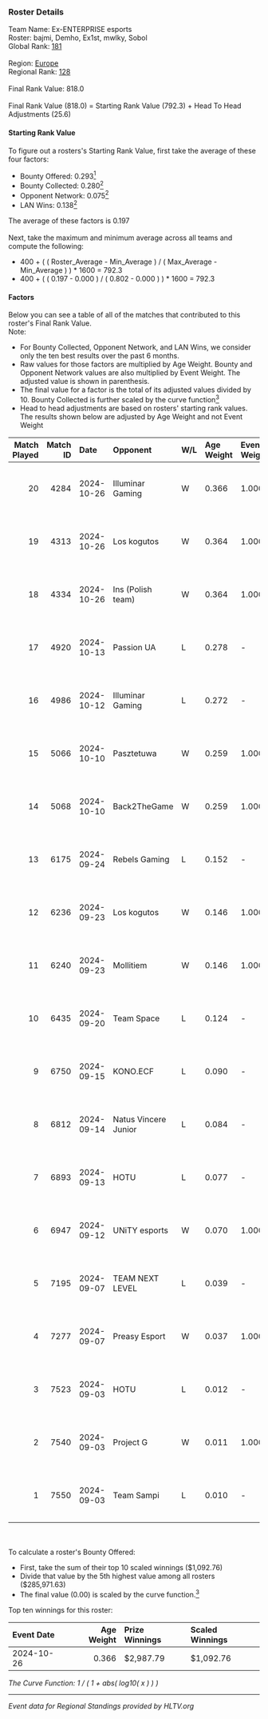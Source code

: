 ### Roster Details<br />
Team Name: Ex-ENTERPRISE esports<br />
Roster: bajmi, Demho, Ex1st, mwlky, Sobol<br />
Global Rank: [181](../../standings_global_2025_02_28.md)<br />
<br />
Region: [Europe]( ../../standings_europe_2025_02_28.md)<br />
Regional Rank: [128]( ../../standings_europe_2025_02_28.md)<br />
<br />
Final Rank Value:  818.0<br />
<br />
Final Rank Value (818.0) = Starting Rank Value (792.3) + Head To Head Adjustments (25.6)<br />

#### Starting Rank Value<br />
To figure out a rosters's Starting Rank Value, first take the average of these four factors:<br />
- Bounty Offered: 0.293[<sup>1</sup>](#table2)
- Bounty Collected: 0.280[<sup>2</sup>](#table1)
- Opponent Network: 0.075[<sup>2</sup>](#table1)
- LAN Wins: 0.138[<sup>2</sup>](#table1)

The average of these factors is 0.197<br />
<br />
Next, take the maximum and minimum average across all teams and compute the following:<br />
- 400 + ( ( Roster_Average - Min_Average ) / ( Max_Average - Min_Average ) ) * 1600 = 792.3
- 400 + ( ( 0.197 - 0.000 ) / ( 0.802 - 0.000 ) ) * 1600 = 792.3


#### Factors<br />
Below you can see a table of all of the matches that contributed to this roster's Final Rank Value.<br />
Note:<br />

- For Bounty Collected, Opponent Network, and LAN Wins, we consider only the ten best results over the past 6 months.
- Raw values for those factors are multiplied by Age Weight. Bounty and Opponent Network values are also multiplied by Event Weight. The adjusted value is shown in parenthesis.
- The final value for a factor is the total of its adjusted values divided by 10. Bounty Collected is further scaled by the curve function[<sup>3</sup>](#curveFunction)
- Head to head adjustments are based on rosters' starting rank values. The results shown below are adjusted by Age Weight and not Event Weight
<span id="table1"></span><br />


| Match Played | Match ID | Date       | Opponent             | W/L | Age Weight | Event Weight | Bounty Collected | Opponent Network | LAN Wins  | H2H Adj. | Roster                             |
| -: | -: | :- | :- | :- | :- | :- | :- | :- | :- | -: | :- |
|           20 |     4284 | 2024-10-26 | Illuminar Gaming     | W   | 0.366      | 1.000        | 0.008 (0.003)    | 0.642 (0.235)    | 1 (0.366) |     9.18 | bajmi, Demho, Ex1st, mwlky, Sobol  |
|           19 |     4313 | 2024-10-26 | Los kogutos          | W   | 0.364      | 1.000        | 0.038 (0.014)    | 0.572 (0.208)    | 1 (0.364) |     9.40 | bajmi, Demho, Ex1st, mwlky, Sobol  |
|           18 |     4334 | 2024-10-26 | Ins (Polish team)    | W   | 0.364      | 1.000        | 0.004 (0.002)    | 0.304 (0.110)    | 1 (0.364) |     4.78 | bajmi, Demho, Ex1st, mwlky, Sobol  |
|           17 |     4920 | 2024-10-13 | Passion UA           | L   | 0.278      | -            | -                | -                | -         |    -1.03 | bajmi, Demho, Ex1st, mwlky, Sobol  |
|           16 |     4986 | 2024-10-12 | Illuminar Gaming     | L   | 0.272      | -            | -                | -                | -         |    -1.59 | bajmi, Demho, Ex1st, mwlky, Sobol  |
|           15 |     5066 | 2024-10-10 | Pasztetuwa           | W   | 0.259      | 1.000        | 0.000 (0.000)    | 0.009 (0.002)    | 0 (0.000) |     0.80 | bajmi, Demho, Ex1st, mwlky, Sobol  |
|           14 |     5068 | 2024-10-10 | Back2TheGame         | W   | 0.259      | 1.000        | 0.002 (0.000)    | 0.245 (0.063)    | 0 (0.000) |     3.83 | bajmi, Demho, Ex1st, mwlky, Sobol  |
|           13 |     6175 | 2024-09-24 | Rebels Gaming        | L   | 0.152      | -            | -                | -                | -         |    -1.68 | Demho, Ex1st, mwlky, sk1tt, Sobol  |
|           12 |     6236 | 2024-09-23 | Los kogutos          | W   | 0.146      | 1.000        | 0.038 (0.006)    | 0.572 (0.084)    | 0 (0.000) |     4.00 | Demho, Ex1st, mwlky, sk1tt, Sobol  |
|           11 |     6240 | 2024-09-23 | Mollitiem            | W   | 0.146      | 1.000        | 0.000 (0.000)    | 0.000 (0.000)    | 0 (0.000) |     0.47 | Demho, Ex1st, mwlky, sk1tt, Sobol  |
|           10 |     6435 | 2024-09-20 | Team Space           | L   | 0.124      | -            | -                | -                | -         |    -3.21 | bajmi, Demho, Ex1st, m4tthi, Sobol |
|            9 |     6750 | 2024-09-15 | KONO.ECF             | L   | 0.090      | -            | -                | -                | -         |    -0.31 | bajmi, Demho, Ex1st, mwlky, Sobol  |
|            8 |     6812 | 2024-09-14 | Natus Vincere Junior | L   | 0.084      | -            | -                | -                | -         |    -0.18 | bajmi, Demho, Ex1st, mwlky, Sobol  |
|            7 |     6893 | 2024-09-13 | HOTU                 | L   | 0.077      | -            | -                | -                | -         |    -0.86 | bajmi, Demho, Ex1st, m4tthi, Sobol |
|            6 |     6947 | 2024-09-12 | UNiTY esports        | W   | 0.070      | 1.000        | 0.030 (0.002)    | 0.447 (0.031)    | 0 (0.000) |     1.67 | bajmi, Demho, Ex1st, mwlky, Sobol  |
|            5 |     7195 | 2024-09-07 | TEAM NEXT LEVEL      | L   | 0.039      | -            | -                | -                | -         |    -0.23 | bajmi, Demho, Ex1st, fr3nd, Sobol  |
|            4 |     7277 | 2024-09-07 | Preasy Esport        | W   | 0.037      | 1.000        | 0.014 (0.001)    | 0.566 (0.021)    | 0 (0.000) |     0.80 | bajmi, Demho, Ex1st, mwlky, Sobol  |
|            3 |     7523 | 2024-09-03 | HOTU                 | L   | 0.012      | -            | -                | -                | -         |    -0.14 | bajmi, Demho, Ex1st, fr3nd, Sobol  |
|            2 |     7540 | 2024-09-03 | Project G            | W   | 0.011      | 1.000        | 0.000 (0.000)    | 0.000 (0.000)    | 0 (0.000) |     0.04 | bajmi, Demho, Ex1st, mwlky, Sobol  |
|            1 |     7550 | 2024-09-03 | Team Sampi           | L   | 0.010      | -            | -                | -                | -         |    -0.12 | bajmi, Demho, Ex1st, fr3nd, Sobol  |

<br />
<span id="table2"></span><br />
To calculate a roster's Bounty Offered:<br />

- First, take the sum of their top 10 scaled winnings ($1,092.76)
- Divide that value by the 5th highest value among all rosters ($285,971.63)
- The final value (0.00) is scaled by the curve function.[<sup>3</sup>](#curveFunction)

Top ten winnings for this roster:<br />

| Event Date | Age Weight | Prize Winnings | Scaled Winnings |
| :- | -: | :- | :- |
| 2024-10-26 |      0.366 | $2,987.79      | $1,092.76       |


<span id="curveFunction"></span>_The Curve Function: 1 / ( 1 + abs( log10( x ) ) )_<br />

---
_Event data for Regional Standings provided by HLTV.org_<br />
